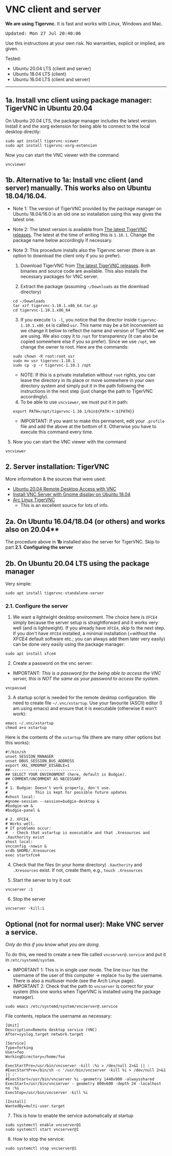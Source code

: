 # VNC client and server

**We are using Tigervnc**. It is fast and works with Linux, Windows and Mac.

<tt>Updated: Mon 27 Jul 20:40:06</TT>

Use this instructions at your own risk. No warranties, explicit or implied, are given.

Tested:
 - Ubuntu 20.04 LTS (client and server)
 - Ubuntu 18.04 LTS (client)
 - Ubuntu 16.04 LTS (client and server)


--------

## 1a. Install vnc client using package manager: TigerVNC in Ubuntu 20.04 

On Ubuntu 20.04 LTS, the package manager includes the latest version. Install it and the xorg extension for being able to connect to the local desktop directly:
```
sudo apt install tigervnc-viewer
sudo apt install tigervnc-xorg-extension
```
Now you can start the VNC viewer with the command
  ```
 vncviewer
 ```

## 1b. Alternative to 1a: Install vnc client (and server) manually. This works also on Ubuntu 18.04/16.04.
 - Note 1: The version of TigerVNC provided by the package manager on  Ubuntu 18.04/16.0 is an old one so installation using this way gives the latest one.

 - Note 2: The latest version is available from [The latest TigerVNC releases](https://github.com/TigerVNC/tigervnc/releases). The latest at the time of writing this is `1.10.1`. Change the package name below accordingly if necessary.

- Note 3: This procedure installs also the Tigervnc server (there is an option to download the client only if you so prefer).

  1. Download TigerVNC from [The latest TigerVNC releases](https://github.com/TigerVNC/tigervnc/releases). Both binaries and source code are available. This also installs the necessary packages for VNC server.

  2. Extract the package (assuming `~/Downloads` as the download directory)
  ```
  cd ~/Downloads
  tar xzf tigervnc-1.10.1.x86_64.tar.gz
  cd tigervnc-1.10.1.x86_64
  ```
  3. If you execute `ls -l`, you notice that the director inside `tigervnc-1.10.1.x86_64` is called `usr`. This name may be a bit inconvenient so we change it below to reflect the name and version of TigerVNC we are using. We also copy it to `/opt` for transparency (it can also be copied somewhere else if you so prefer). Since we use `/opt`,  we change the owner to root. Here are the commands:
  ```
  sudo chown -R root:root usr
  sudo mv usr tigervnc-1.10.1
  sudo cp -p -r tigervnc-1.10.1 /opt
  ```
  - NOTE: If this is a private installation without `root` rights, you can leave the directory in its place or move somewhere in your own directory system and simply put it in the path following the instructions in the next step (just change the path to TigerVNC accordingly).

  4. To be able to use `vncviewer`, we must put it in path:
  ```
  export PATH=/opt/tigervnc-1.10.1/bin${PATH:+:${PATH}}
  ```
  - IMPORTANT: If you want to make this permanent, edit your `.profile` file and add the above at the bottom of it. Otherwise you have to execute this command every time.

 5. Now you can start the VNC viewer with the command
  ```
 vncviewer
 ```

## 2. Server installation: TigerVNC

More information & the sources that were used:
- [Ubuntu 20.04 Remote Desktop Access with VNC](https://www.answertopia.com/ubuntu/ubuntu-remote-desktop-access-with-vnc/)
- [Install VNC Server with Gnome display on Ubuntu 18.04](https://www.teknotut.com/en/install-vnc-server-with-gnome-display-on-ubuntu-18-04/)
- [Arc Linux TigerVNC](https://wiki.archlinux.org/index.php/TigerVNC)
  - This is an excellent source for lots of info.
  
## 2a. On Ubuntu 16.04/18.04 (or others) and works also on 20.04**

The procedure above in **1b** installed also the server for TigerVNC. Skip to part **2.1. Configuring the server**

## 2b. On Ubuntu 20.04 LTS using the package manager
Very simple: 
 ```
 sudo apt install tigervnc-standalone-server
 ```

### 2.1. Configure the server

1. We want a lightwight desktop environment. The choice here is `XFCE4` simply because the server setup is straightforward and it works very well (and is lightweight). If you already have `XFCE4`, skip to the next step. If you don't have `XFCE4` installed, a minimal installation (=without the XFCE4 default software etc.; you can always add them later very easily) can be done very easily using the package manager:
  ```
  sudo apt install xfce4
  ```

2. Create a password on the vnc server: 
  - IMPORTANT: *This is a password for the being able to access the VNC server, this is NOT the same as your password to access the system.*
   ```
   vncpasswd
   ```
3. A startup script is needed for the remote desktop configuration. We need to create file `~/.vnc/xstartup`. Use your favourite (ASCII) editor (I am using emacs) and ensure that it is executable (otherwise it won't work):
```
emacs ~/.vnc/xstartup
chmod a+x xstartup
```
Here is the contents of the `xstartup` file (there are many other options but this works):
```
#!/bin/sh
unset SESSION_MANAGER
unset DBUS_SESSION_BUS_ADDRESS
export XKL_XMODMAP_DISABLE=1
##-------------------------------
## SELECT YOUR ENVIRONMENT (here, default is Budgie).
## COMMENT/UNCOMMENT AS NECESSARY
#
# 1. Budgie: Doesn't work properly, don't use. 
#            This is kept for possible future updates
#xhost local:
#gnome-session --session=budgie-desktop &
#budgie-wm &
#budgie-panel &

# 2. XFCE4. 
# Works well.
# If problems occur: 
#  - Check that xstartup is executable and that .Xresources and .Xauthority exist
xhost local:
vncconfig -nowin &
xrdb $HOME/.Xresources
exec startxfce4 
```

4. Check that the files (in your home directory) `.Xauthority` and `.Xresources` exist. If not, create them, e.g., `touch .Xresources`

5. Start the server to try it out:
```
vncserver :1
```
6. Stop the server
```
vncserver -kill:1
```


## Optional (not for normal user): Make VNC server a service.

*Only do this if you know what you are doing.*

To do this, we need to create a new file called `vncserver@.service` and put it in `/etc/systemd/system`. 

- IMPORTANT 1: This is in single user mode. The line `User` has the username of the user of this computer -> replace `foo` by the username. There is also a multiuser mode (see the Arch Linux page).
- IMPORTANT 2: Check that the path to `vncserver` is correct for your system (this one works when TigerVNC is installed using the package manager).

```
sudo emacs /etc/systemd/system/vncserver@.service
```
File contents, replace the username as necessary:
```
[Unit]
Description=Remote desktop service (VNC)
After=syslog.target network.target

[Service]
Type=forking
User=foo
WorkingDirectory=/home/foo

ExecStartPre=/usr/bin/vncserver -kill :%i > /dev/null 2>&1 || : 
#ExecStartPre=/bin/sh -c '/usr/bin/vncserver -kill %i > /dev/null 2>&1 || :'
#ExecStart=/usr/bin/vncserver %i -geometry 1440x900 -alwaysshared
ExecStart=/usr/bin/vncserver - geometry 800x600 -depth 24 -localhost no :%i 
ExecStop=/usr/bin/vncserver -kill %i

[Install]
WantedBy=multi-user.target
```

7. This is how to enable the service automatically at startup
```
sudo systemctl enable vncserver@1
sudo systemctl start vncserver@1

```
8. How to stop the service:
```
sudo systemctl stop vncserver@1
```

